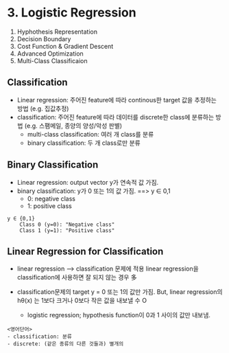 # 3. Logistic Regression

1) Hyphothesis Representation
2) Decision Boundary
3) Cost Function & Gradient Descent
4) Advanced Optimization
5) Multi-Class Classificaion

## Classification
- Linear regression: 주어진 feature에 따라 continous한 target 값을 추정하는 방법 (e.g. 집값추정)
- classification: 주어진 feature에 따라 데이터를 discrete한 class에 분류하는 방법	(e.g. 스팸메일, 종양의 양성/악성 판별)
	- multi-class classification: 여러 개 class를 분류
	- binary classification: 두 개 class로만 분류



## Binary Classification
- Linear regression: output vector y가 연속적 값 가짐.
- binary classification: y가 0 또는 1의 값 가짐. ==> y ∈ 0,1
	- 0: negative class
	- 1: positive class

```
y ∈ {0,1}
	Class 0 (y=0): "Negative class"
	Class 1 (y=1): "Positive class"
```


## Linear Regression for Classification
- linear regression --> classification 문제에 적용
linear regression을 classification에 사용하면 잘 되지 않는 경우 多

- classification문제의 target y = 0 또는 1의 값만 가짐.
But, linear regression의 hθ(x) 는 1보다 크거나 0보다 작은 값을 내보낼 수 O
	- logistic regression; hypothesis function이 0과 1 사이의 값만 내보냄.





```
<영어단어>
- classification: 분류
- discrete: (같은 종류의 다른 것들과) 별개의
```
